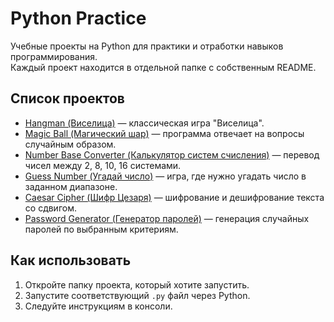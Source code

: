 # Python Practice

Учебные проекты на Python для практики и отработки навыков программирования.  
Каждый проект находится в отдельной папке с собственным README.

## Список проектов

- [Hangman (Виселица)](hangman_game/README.md) — классическая игра "Виселица".  
- [Magic Ball (Магический шар)](magic_ball/README.md) — программа отвечает на вопросы случайным образом.  
- [Number Base Converter (Калькулятор систем счисления)](number_base_converter/README.md) — перевод чисел между 2, 8, 10, 16 системами.  
- [Guess Number (Угадай число)](guess_number/README.md) — игра, где нужно угадать число в заданном диапазоне.  
- [Caesar Cipher (Шифр Цезаря)](caesar_cipher/README.md) — шифрование и дешифрование текста со сдвигом.  
- [Password Generator (Генератор паролей)](password_generator/README.md) — генерация случайных паролей по выбранным критериям.

## Как использовать

1. Откройте папку проекта, который хотите запустить.  
2. Запустите соответствующий `.py` файл через Python.  
3. Следуйте инструкциям в консоли.
